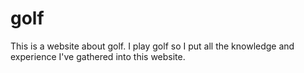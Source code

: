 # golf
This is a website about golf. I play golf so I put all the knowledge and experience I've gathered into this website.
